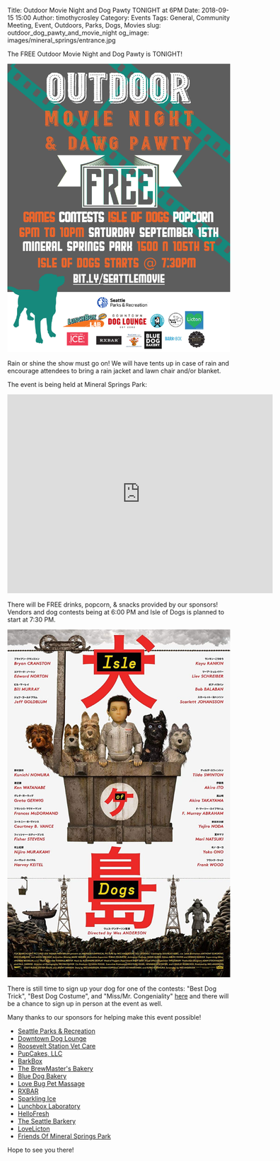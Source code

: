 Title: Outdoor Movie Night and Dog Pawty TONIGHT at 6PM
Date: 2018-09-15 15:00
Author: timothycrosley
Category: Events
Tags: General, Community Meeting, Event, Outdoors, Parks, Dogs, Movies
slug: outdoor_dog_pawty_and_movie_night
og_image: images/mineral_springs/entrance.jpg

The FREE Outdoor Movie Night and Dog Pawty is TONIGHT!

[![Outdoor Movie and Dog Pawty!](/images/events/2018/september/dog_pawty.jpg)](/images/events/2018/september/dog_pawty.jpg)

Rain or shine the show must go on! We will have tents up in case of rain and encourage attendees to bring a rain jacket and lawn chair and/or blanket.

The event is being held at Mineral Springs Park:

<iframe src="https://www.google.com/maps/embed?pb=!1m18!1m12!1m3!1d2684.9091983501103!2d-122.33884308449383!3d47.70560037919132!2m3!1f0!2f0!3f0!3m2!1i1024!2i768!4f13.1!3m3!1m2!1s0x549016ac993479d9%3A0xf98a47209074cbc!2sMineral+Springs+Park!5e0!3m2!1sen!2sus!4v1537046867806" width="600" height="450" frameborder="0" style="border:0" allowfullscreen></iframe>

There will be FREE drinks, popcorn, & snacks provided by our sponsors! Vendors and dog contests being at 6:00 PM and Isle of Dogs is planned to start at 7:30 PM.

[![Isle of Dogs FREE movie](/images/mineral_springs/isle_of_dogs.jpg)](/images/mineral_springs/isle_of_dogs.jpg)

There is still time to sign up your dog for one of the contests: "Best Dog Trick", "Best Dog Costume", and "Miss/Mr. Congeniality" [here](http://bit.ly/seattledogcontest) and there will be a chance to sign up in person at the event as well.

Many thanks to our sponsors for helping make this event possible!

* [Seattle Parks & Recreation](https://www.seattle.gov/parks)
* [Downtown Dog Lounge](https://www.facebook.com/downtowndoglounge/)
* [Roosevelt Station Vet Care](https://www.facebook.com/rooseveltstationvet/)
* [PupCakes, LLC](https://www.facebook.com/PupCakes-LLC-258376214180526/)
* [BarkBox](https://www.facebook.com/barkbox/)
* [The BrewMaster's Bakery](https://www.facebook.com/TheBrewmastersBakery/)
* [Blue Dog Bakery](https://www.facebook.com/bluedogbakerytreats/)
* [Love Bug Pet Massage](https://www.facebook.com/lovebugpetmassage/)
* [RXBAR](https://www.facebook.com/RXBAR/)
* [Sparkling Ice](https://www.facebook.com/SparklingIce/)
* [Lunchbox Laboratory](https://www.facebook.com/LunchboxLab/)
* [HelloFresh](https://www.facebook.com/HelloFreshus/)
* [The Seattle Barkery](https://www.facebook.com/theseattlebarkery/)
* [LoveLicton](https://lovelicton.com)
* [Friends Of Mineral Springs Park](https://www.facebook.com/MineralSpringsSeattle/)

Hope to see you there!


